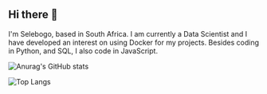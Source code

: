 ## Hi there 👋

I'm Selebogo, based in South Africa. I am currently a Data Scientist and I have developed an interest on using Docker for my projects. Besides coding in Python, and SQL, I also code in JavaScript.

![Anurag's GitHub stats](https://github-readme-stats.vercel.app/api?username=scmosoeu&show_icons=true&theme=tokyonight)

![Top Langs](https://github-readme-stats.vercel.app/api/top-langs/?username=scmosoeu&layout=compact&hide=Jupyter%20Notebook)
